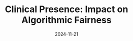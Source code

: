 ---
title: "Clinical Presence: Impact on Algorithmic Fairness"
collection: talks
type: "Talk"
venue: "McCombs School of Business"
date: 2024-11-21
location: "Austin, TX, USA"
---